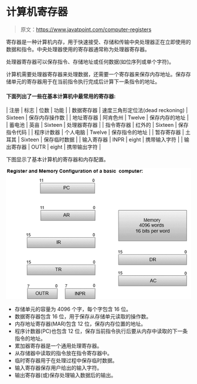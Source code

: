 # 计算机寄存器

> 原文：<https://www.javatpoint.com/computer-registers>

寄存器是一种计算机内存，用于快速接受、存储和传输中央处理器正在立即使用的数据和指令。中央处理器使用的寄存器通常称为处理器寄存器。

处理器寄存器可以保存指令、存储地址或任何数据(如位序列或单个字符)。

计算机需要处理器寄存器来处理数据，还需要一个寄存器来保存内存地址。保存存储单元的寄存器用于在当前指令执行完成后计算下一条指令的地址。

#### 下面列出了一些在基本计算机中最常用的寄存器:

| 注册 | 标志 | 位数 | 功能 |
| 数据寄存器 | 速度三角形定位法(dead reckoning) | Sixteen | 保存内存操作数 |
| 地址寄存器 | 阿肯色州 | Twelve | 保存内存的地址 |
| 蓄电池 | 英亩 | Sixteen | 处理器寄存器 |
| 指令寄存器 | 红外的 | Sixteen | 保存指令代码 |
| 程序计数器 | 个人电脑 | Twelve | 保存指令的地址 |
| 暂存寄存器 | 土耳其 | Sixteen | 保存临时数据 |
| 输入寄存器 | INPR | eight | 携带输入字符 |
| 输出寄存器 | OUTR | eight | 携带输出字符 |

下图显示了基本计算机的寄存器和内存配置。

![Computer Registers](img/1a78a9a345ee8f161b55fb0bff679fd6.png)

*   存储单元的容量为 4096 个字，每个字包含 16 位。
*   数据寄存器包含 16 位，用于保存从存储单元读取的操作数。
*   内存地址寄存器(MAR)包含 12 位，保存内存位置的地址。
*   程序计数器(PC)也包含 12 位，保存当前指令执行后要从内存中读取的下一条指令的地址。
*   累加器寄存器是一个通用处理寄存器。
*   从存储器中读取的指令放在指令寄存器中。
*   临时寄存器用于在处理过程中保存临时数据。
*   输入寄存器保存用户给出的输入字符。
*   输出寄存器(或)保存处理输入数据后的输出。
